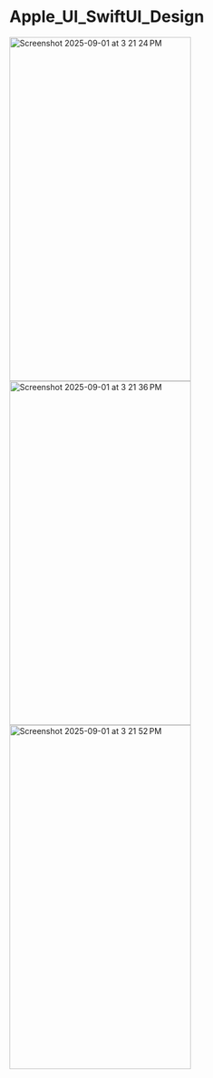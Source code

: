 # Apple_UI_SwiftUI_Design
<img width="320" height="605" alt="Screenshot 2025-09-01 at 3 21 24 PM" src="https://github.com/user-attachments/assets/13cf22ce-a7c1-4f79-8407-da4ed02d4716" />
<img width="320" height="605" alt="Screenshot 2025-09-01 at 3 21 36 PM" src="https://github.com/user-attachments/assets/1de3af03-3b63-472a-91a2-f29c2b3443db" />
<img width="320" height="605" alt="Screenshot 2025-09-01 at 3 21 52 PM" src="https://github.com/user-attachments/assets/a0895c86-4009-4bef-9ebe-229c5ef0dc91" />
